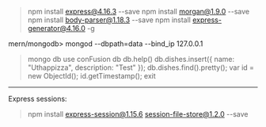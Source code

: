 >npm install express@4.16.3 --save
npm install morgan@1.9.0 --save
npm install body-parser@1.18.3 --save
npm install express-generator@4.16.0 -g

mern/mongodb> mongod --dbpath=data --bind_ip 127.0.0.1
>mongo
db
use conFusion
db
db.help()
db.dishes.insert({ name: "Uthappizza", description: "Test" });
db.dishes.find().pretty();
var id = new ObjectId();
id.getTimestamp();
exit

****************************************

Express sessions:
>npm install express-session@1.15.6 session-file-store@1.2.0 --save